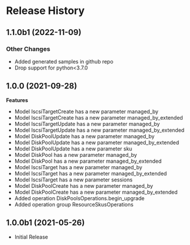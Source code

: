 # Release History

## 1.1.0b1 (2022-11-09)

### Other Changes

  - Added generated samples in github repo
  - Drop support for python<3.7.0

## 1.0.0 (2021-09-28)

**Features**

  - Model IscsiTargetCreate has a new parameter managed_by
  - Model IscsiTargetCreate has a new parameter managed_by_extended
  - Model IscsiTargetUpdate has a new parameter managed_by
  - Model IscsiTargetUpdate has a new parameter managed_by_extended
  - Model DiskPoolUpdate has a new parameter managed_by
  - Model DiskPoolUpdate has a new parameter managed_by_extended
  - Model DiskPoolUpdate has a new parameter sku
  - Model DiskPool has a new parameter managed_by
  - Model DiskPool has a new parameter managed_by_extended
  - Model IscsiTarget has a new parameter managed_by
  - Model IscsiTarget has a new parameter managed_by_extended
  - Model IscsiTarget has a new parameter sessions
  - Model DiskPoolCreate has a new parameter managed_by
  - Model DiskPoolCreate has a new parameter managed_by_extended
  - Added operation DiskPoolsOperations.begin_upgrade
  - Added operation group ResourceSkusOperations

## 1.0.0b1 (2021-05-26)

* Initial Release
